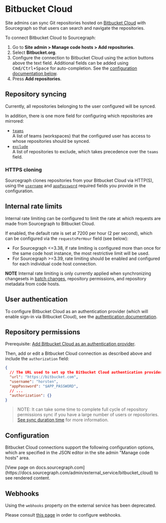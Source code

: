 # Bitbucket Cloud

Site admins can sync Git repositories hosted on [Bitbucket Cloud](https://bitbucket.org) with Sourcegraph so that users can search and navigate the repositories.

To connect Bitbucket Cloud to Sourcegraph:

1. Go to **Site admin > Manage code hosts > Add repositories**.
2. Select **Bitbucket.org**.
3. Configure the connection to Bitbucket Cloud using the action buttons above the text field. Additional fields can be added using <kbd>Cmd/Ctrl+Space</kbd> for auto-completion. See the [configuration documentation below](#configuration).
4. Press **Add repositories**.

## Repository syncing

Currently, all repositories belonging to the user configured will be synced.

In addition, there is one more field for configuring which repositories are mirrored:

- [`teams`](bitbucket_cloud.md#configuration)<br>A list of teams (workspaces) that the configured user has access to whose repositories should be synced.
- [`exclude`](bitbucket_cloud.md#configuration)<br>A list of repositories to exclude, which takes precedence over the `teams` field.

### HTTPS cloning

Sourcegraph clones repositories from your Bitbucket Cloud via HTTP(S), using the [`username`](bitbucket_cloud.md#configuration) and [`appPassword`](bitbucket_cloud.md#configuration) required fields you provide in the configuration.

## Internal rate limits

Internal rate limiting can be configured to limit the rate at which requests are made from Sourcegraph to Bitbucket Cloud. 

If enabled, the default rate is set at 7200 per hour (2 per second), which can be configured via the `requestsPerHour` field (see below):

- For Sourcegraph <=3.38, if rate limiting is configured more than once for the same code host instance, the most restrictive limit will be used.
- For Sourcegraph >=3.39, rate limiting should be enabled and configured for each individual code host connection.

**NOTE** Internal rate limiting is only currently applied when synchronizing changesets in [batch changes](../../batch_changes/index.md), repository permissions, and repository metadata from code hosts.

## User authentication

To configure Bitbucket Cloud as an authentication provider (which will enable sign-in via Bitbucket Cloud), see the
[authentication documentation](../auth/index.md#bitbucket-cloud).

## Repository permissions

Prerequisite: [Add Bitbucket Cloud as an authentication provider](#user-authentication).

Then, add or edit a Bitbucket Cloud connection as described above and include the `authorization` field:

```json
{
  // The URL used to set up the Bitbucket Cloud authentication provider must match this URL.
  "url": "https://bitbucket.com",
  "username": "horsten",
  "appPassword": "$APP_PASSWORD",
  // ...
  "authorization": {}
}
```

> NOTE: It can take some time to complete full cycle of repository permissions sync if you have a large number of users or repositories. [See sync duration time](../permissions/syncing.md#sync-duration) for more information.

## Configuration

Bitbucket Cloud connections support the following configuration options, which are specified in the JSON editor in the site admin "Manage code hosts" area.

<div markdown-func=jsonschemadoc jsonschemadoc:path="admin/external_service/bitbucket_cloud.schema.json">[View page on docs.sourcegraph.com](https://docs.sourcegraph.com/admin/external_service/bitbucket_cloud) to see rendered content.</div>

## Webhooks

Using the `webhooks` property on the external service has been deprecated.

Please consult [this page](../config/webhooks/incoming.md) in order to configure webhooks.
